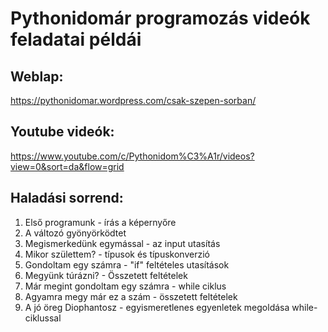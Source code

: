 # Pythonidomár programozás videók feladatai példái
## Weblap:
https://pythonidomar.wordpress.com/csak-szepen-sorban/

## Youtube videók:
https://www.youtube.com/c/Pythonidom%C3%A1r/videos?view=0&sort=da&flow=grid

## Haladási sorrend:

1. Első programunk - írás a képernyőre
2. A változó gyönyörködtet
3. Megismerkedünk egymással - az input utasítás
4. Mikor születtem? - típusok és típuskonverzió
5. Gondoltam egy számra - "if" feltételes utasítások
6. Megyünk túrázni? - Összetett feltételek
7. Már megint gondoltam egy számra - while ciklus
8. Agyamra megy már ez a szám - összetett feltételek 
9. A jó öreg Diophantosz - egyismeretlenes egyenletek megoldása while-ciklussal